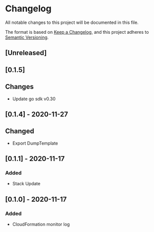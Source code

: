 # Changelog

All notable changes to this project will be documented in this file.

The format is based on [Keep a Changelog](https://keepachangelog.com/en/1.0.0/),
and this project adheres to [Semantic Versioning](https://semver.org/spec/v2.0.0.html).

## [Unreleased]

## [0.1.5]
## Changes
- Update go sdk v0.30


## [0.1.4] - 2020-11-27
## Changed
- Export DumpTemplate

## [0.1.1] - 2020-11-17
### Added
- Stack Update

## [0.1.0] - 2020-11-17
### Added
- CloudFormation monitor log
